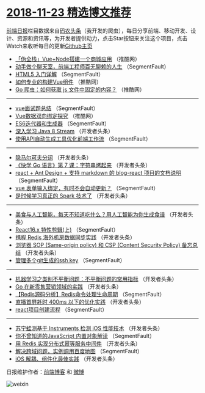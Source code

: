 # [2018-11-23 精选博文推荐](https://toutiao.qdkfweb.cn/date/2018/11/23)

[前端日报](https://qdkfweb.cn/c/news)栏目数据来自[码农头条](https://toutiao.qdkfweb.cn/)（我开发的爬虫），每日分享前端、移动开发、设计、资源和资讯等，为开发者提供动力，点击Star按钮来关注这个项目，点击Watch来收听每日的更新[Github主页](https://github.com/kujian/frontendDaily)
* [「伪全栈」Vue+Node搭建一个商城应用](https://toutiao.qdkfweb.cn/92593.html) （推酷网）
* [动手做个聊天室，前端工程师百无聊赖的人生](https://toutiao.qdkfweb.cn/92542.html) （SegmentFault）
* [HTML5 入门详解](https://toutiao.qdkfweb.cn/92550.html) （SegmentFault）
* [如何专业的构建Vue组件](https://toutiao.qdkfweb.cn/92592.html) （推酷网）
* [Go 爬虫：如何获取 js 文件中固定的内容？](https://toutiao.qdkfweb.cn/92590.html) （推酷网）

***
* [vue面试题总结](https://toutiao.qdkfweb.cn/92543.html) （SegmentFault）
* [Vue数据双向绑定探究](https://toutiao.qdkfweb.cn/92591.html) （推酷网）
* [ES6迭代器和生成器](https://toutiao.qdkfweb.cn/92554.html) （SegmentFault）
* [深入学习 Java 8 Stream](https://toutiao.qdkfweb.cn/92560.html) （开发者头条）
* [使用API自动生成工具优化前端工作流](https://toutiao.qdkfweb.cn/92540.html) （SegmentFault）

***
* [隐马尔可夫分词](https://toutiao.qdkfweb.cn/92572.html) （开发者头条）
* [《快学 Go 语言》第 7 课：字符串烤起来](https://toutiao.qdkfweb.cn/92564.html) （开发者头条）
* [react + Ant Design + 支持 markdown 的 blog-react 项目的文档说明](https://toutiao.qdkfweb.cn/92545.html) （SegmentFault）
* [vue 表单输入绑定，有时不会自动更新？](https://toutiao.qdkfweb.cn/92546.html) （SegmentFault）
* [是时候学习真正的 Spark 技术了](https://toutiao.qdkfweb.cn/92558.html) （开发者头条）

***
* [美食与人工智能，每天不知道吃什么？用人工智能为你生成食谱](https://toutiao.qdkfweb.cn/92569.html) （开发者头条）
* [React16.x 特性剪辑(上)](https://toutiao.qdkfweb.cn/92548.html) （SegmentFault）
* [携程 Redis 海外机房数据同步实践](https://toutiao.qdkfweb.cn/92559.html) （开发者头条）
* [浏览器 SOP (Same-origin policy) 和 CSP (Content Security Policy) 备忘总结](https://toutiao.qdkfweb.cn/92570.html) （开发者头条）
* [管理多个git生成的ssh key](https://toutiao.qdkfweb.cn/92549.html) （SegmentFault）

***
* [机器学习之类别不平衡问题：不平衡问题的常用指标](https://toutiao.qdkfweb.cn/92571.html) （开发者头条）
* [Go 在新零售营销领域的实践](https://toutiao.qdkfweb.cn/92561.html) （开发者头条）
* [【Redis源码分析】Redis命令处理生命周期](https://toutiao.qdkfweb.cn/92551.html) （SegmentFault）
* [直播首屏耗时 400ms 以下的优化实践](https://toutiao.qdkfweb.cn/92562.html) （开发者头条）
* [react项目创建流程](https://toutiao.qdkfweb.cn/92541.html) （SegmentFault）

***
* [苏宁蛙测基于 Instruments 检测 iOS 性能技术](https://toutiao.qdkfweb.cn/92573.html) （开发者头条）
* [你不曾知道的JavaScript 内置对象解读](https://toutiao.qdkfweb.cn/92552.html) （SegmentFault）
* [用 Redis 实现分布式幂等服务中间件](https://toutiao.qdkfweb.cn/92563.html) （开发者头条）
* [解决跨域问题，实例调用百度地图](https://toutiao.qdkfweb.cn/92553.html) （SegmentFault）
* [iOS 解耦、组件化最佳实践](https://toutiao.qdkfweb.cn/92565.html) （开发者头条）

日报维护作者：[前端博客](https://qdkfweb.cn/) 和 [微博](https://qdkfweb.cn/go/weibo)

![weixin](https://user-images.githubusercontent.com/3055447/38468989-651132ac-3b80-11e8-8e6b-15122322a9d7.png)